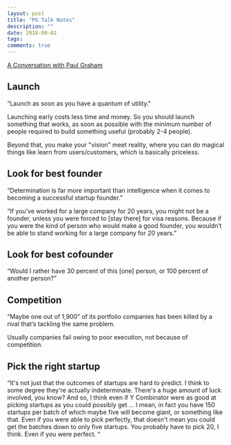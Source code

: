 ```yaml
---
layout: post
title: "PG Talk Notes"
description: ""
date: 2018-09-02
tags: 
comments: true
---
```


[A Conversation with Paul Graham](https://www.youtube.com/watch?v=4WO5kJChg3w&t=1946s)

## Launch
“Launch as soon as you have a quantum of utility." 

Launching early costs less time and money. So you should launch something that works, as soon as possible with the minimum number of people required to build something useful (probably 2-4 people). 

Beyond that, you make your "vision" meet reality, where you can do magical things like learn from users/customers, which is basically priceless.

## Look for best founder

“Determination is far more important than intelligence when it comes to becoming a successful startup founder.”

“If you’ve worked for a large company for 20 years, you might not be a founder, unless you were forced to [stay there] for visa reasons. Because if you were the kind of person who would make a good founder, you wouldn’t be able to stand working for a large company for 20 years.”


## Look for best cofounder

“Would I rather have 30 percent of this [one] person, or 100 percent of another person?”



## Competition

“Maybe one out of 1,900” of its portfolio companies has been killed by a rival that’s tackling the same problem.

Usually companies fail owing to poor execution, not because of competition. 

## Pick the right startup
“It's not just that the outcomes  of startups are hard to predict. I think to some degree they're actually indeterminate. There's  a huge amount of luck involved, you know? And so, I think even if Y  Combinator were as good at picking startups as you could possibly get ... I mean,  in fact you have 150 startups per batch of which maybe five will become giant,  or something like that. Even if you were able to pick perfectly, that doesn't mean you could get the  batches down to only five startups. You probably have to pick 20, I think. Even  if you were perfect. “


